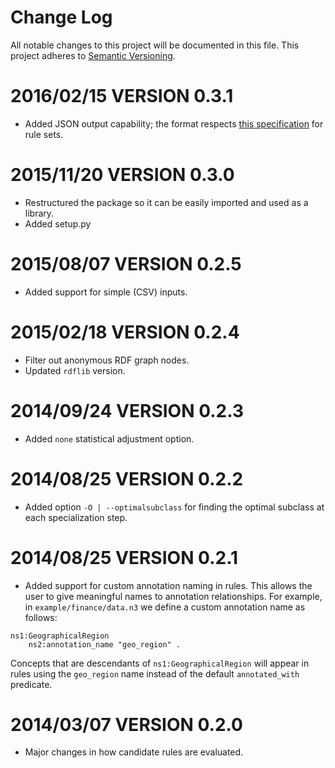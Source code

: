 # Change Log
All notable changes to this project will be documented in this file.
This project adheres to [Semantic Versioning](http://semver.org/).

2016/02/15 VERSION 0.3.1
========================

* Added JSON output capability; the format respects [this specification](http://source.ijs.si/hbp/modelformatschema/raw/master/model_schema.json) for rule sets.

2015/11/20 VERSION 0.3.0
========================

* Restructured the package so it can be easily imported and used as a library.
* Added setup.py

2015/08/07 VERSION 0.2.5
========================

* Added support for simple (CSV) inputs.

2015/02/18 VERSION 0.2.4
========================

* Filter out anonymous RDF graph nodes.
* Updated `rdflib` version.

2014/09/24 VERSION 0.2.3
========================

* Added `none` statistical adjustment option.

2014/08/25 VERSION 0.2.2
========================

* Added option `-O | --optimalsubclass` for finding the optimal subclass at each specialization step.

2014/08/25 VERSION 0.2.1
========================

* Added support for custom annotation naming in rules. This allows the user to give meaningful names to annotation relationships. For example, in `example/finance/data.n3` we define a custom annotation name as follows: 

```
ns1:GeographicalRegion
    ns2:annotation_name "geo_region" .
```

Concepts that are descendants of `ns1:GeographicalRegion` will appear in rules using the `geo_region` name instead of the default `annotated_with` predicate.

2014/03/07 VERSION 0.2.0
========================

* Major changes in how candidate rules are evaluated.
